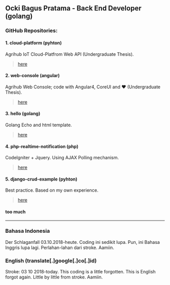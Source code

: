 ## Ocki Bagus Pratama - Back End Developer (golang)

### GitHub Repositories:

#### 1. cloud-platform (pyhton)
  Agrihub IoT Cloud-Platfrom Web API (Undergraduate Thesis). 

  >  [here](https://github.com/ockibagusp/cloud-platform)
  
#### 2. web-console (angular)
  Agrihub Web Console; code with Angular4, CoreUI and ❤ (Undergraduate Thesis). 

  >  [here](https://github.com/ockibagusp/web-console)
  
#### 3. hello (golang)
  Golang Echo and html template.

  >  [here](https://github.com/ockibagusp/hello)

#### 4. php-realtime-notification (php)
  CodeIgniter + Jquery. Using AJAX Polling mechanism. 

  >  [here](https://github.com/ockibagusp/php-realtime-notification)

#### 5. django-crud-example (pyhton)
  Best practice. Based on my own experience. 

  >  [here](https://github.com/ockibagusp/django-crud-example)

#### too much

---
### Bahasa Indonesia
Der Schlaganfall 03.10.2018-heute. Coding ini sedikit lupa. Pun, ini Bahasa Inggris lupa lagi. Perlahan-lahan dari stroke. Aamiin.

### English (translate[.]google[.]co[.]id)
Stroke: 03 10 2018-today. This coding is a little forgotten. This is English forgot again. Little by little from stroke. Aamiin.
